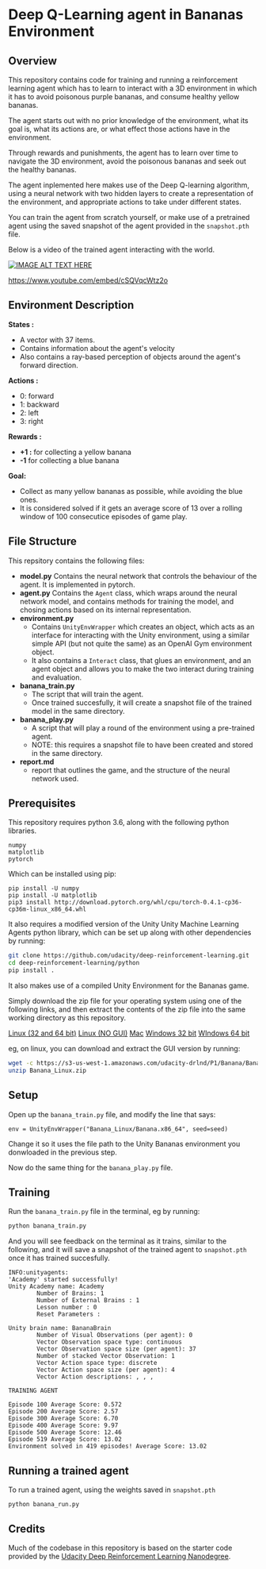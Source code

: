 # Deep Q-Learning agent in Bananas Environment


## Overview

This repository contains code for training and running a reinforcement learning agent which has to learn to interact with a 3D environment in which it has to avoid poisonous purple bananas, and consume healthy yellow bananas.


The agent starts out with no prior knowledge of the environment, what its goal is, what its actions are, or what effect those actions have in the environment.

Through rewards and punishments, the agent has to learn over time to navigate the 3D environment, avoid the poisonous bananas and seek out the healthy bananas.

The agent inplemented here makes use of the Deep Q-learning algorithm, using a neural network with two hidden layers to  create a representation  of the environment, and appropriate actions to take under different states.

You can train the agent from scratch yourself, or make use of a pretrained agent using the saved snapshot of the agent provided in the `snapshot.pth` file.

Below is a video of the trained agent interacting with the world.



[![IMAGE ALT TEXT HERE](https://img.youtube.com/vi/cSQVqcWtz2o/0.jpg)](https://www.youtube.com/watch?v=cSQVqcWtz2o)

https://www.youtube.com/embed/cSQVqcWtz2o


## Environment Description

**States :**

- A vector with 37 items.
- Contains information about the agent's velocity
- Also contains a ray-based perception of objects around the agent's forward direction.

**Actions :**

- 0: forward
- 1: backward
- 2: left
- 3: right

**Rewards :**

- **+1 :** for collecting a yellow banana
- **-1** for collecting a blue banana

**Goal:**

- Collect as many yellow bananas as possible, while avoiding the blue ones.
- It is considered solved if it gets an average score of 13 over a rolling window of 100 consecutice episodes of game play.


## File Structure

This repsitory contains the following files:

- **model.py** Contains the neural network that controls the behaviour of the agent. It is implemented in pytorch.
- **agent.py** Contains the `Agent` class, which wraps around the neural network model, and contains methods for training the model, and chosing actions based on its internal representation.
- **environment.py**
    - Contains `UnityEnvWrapper` which creates an object, which acts as an interface for interacting with the Unity environment, using a similar simple API (but not quite the same) as an OpenAI Gym environment object.
    - It also contains a `Interact` class, that glues an environment, and an agent object and allows you to make the two interact during training and evaluation.
- **banana_train.py**
    - The script that will train the agent.
    - Once trained succesfully, it will create a snapshot file of the trained model in the same directory.
- **banana_play.py**
    - A script that will play a round of the environment using a pre-trained agent.
    - NOTE: this requires a snapshot file to have been created and stored in the same directory.
- **report.md**
    - report that outlines the game, and the structure of the neural network used.


## Prerequisites

This repository requires python 3.6, along with the following python libraries.

```
numpy
matplotlib
pytorch
```

Which can be installed using pip:
```
pip install -U numpy
pip install -U matplotlib
pip3 install http://download.pytorch.org/whl/cpu/torch-0.4.1-cp36-cp36m-linux_x86_64.whl
```

It also requires a modified version of the Unity Unity Machine Learning Agents python library, which can be set up along with other dependencies by running:

```sh
git clone https://github.com/udacity/deep-reinforcement-learning.git
cd deep-reinforcement-learning/python
pip install .
```

It also makes use of a compiled Unity Environment for the Bananas game.

Simply download the zip file for your operating system using one of the following links, and then extract the contents of the zip file into the same working directory as this repository.


[Linux (32 and 64 bit)](https://s3-us-west-1.amazonaws.com/udacity-drlnd/P1/Banana/Banana_Linux.zip)
[Linux (NO GUI)](https://s3-us-west-1.amazonaws.com/udacity-drlnd/P1/Banana/Banana_Linux_NoVis.zip)
[Mac](https://s3-us-west-1.amazonaws.com/udacity-drlnd/P1/Banana/Banana.app.zip)
[Windows 32 bit](https://s3-us-west-1.amazonaws.com/udacity-drlnd/P1/Banana/Banana_Windows_x86.zip)
[WIndows 64 bit](https://s3-us-west-1.amazonaws.com/udacity-drlnd/P1/Banana/Banana_Windows_x86_64.zip)


eg, on linux, you can download and extract the GUI version by running:

```sh
wget -c https://s3-us-west-1.amazonaws.com/udacity-drlnd/P1/Banana/Banana_Linux.zip
unzip Banana_Linux.zip
```

## Setup

Open up the `banana_train.py` file, and modify the line that says:

```
env = UnityEnvWrapper("Banana_Linux/Banana.x86_64", seed=seed)
```

Change it so it uses the file path to the Unity Bananas environment you donwloaded in the previous step.

Now do the same thing for the `banana_play.py` file.


## Training

Run the `banana_train.py` file in the terminal, eg by running:

```sh
python banana_train.py
```

And you will see feedback on the terminal as it trains, similar to the following, and it will save a snapshot of the trained agent to `snapshot.pth` once it has trained succesfully.

```
INFO:unityagents:
'Academy' started successfully!
Unity Academy name: Academy
        Number of Brains: 1
        Number of External Brains : 1
        Lesson number : 0
        Reset Parameters :

Unity brain name: BananaBrain
        Number of Visual Observations (per agent): 0
        Vector Observation space type: continuous
        Vector Observation space size (per agent): 37
        Number of stacked Vector Observation: 1
        Vector Action space type: discrete
        Vector Action space size (per agent): 4
        Vector Action descriptions: , , ,

TRAINING AGENT

Episode 100	Average Score: 0.572
Episode 200	Average Score: 2.57
Episode 300	Average Score: 6.70
Episode 400	Average Score: 9.97
Episode 500	Average Score: 12.46
Episode 519	Average Score: 13.02
Environment solved in 419 episodes!	Average Score: 13.02
```

## Running a trained agent

To run a trained agent, using the weights saved in `snapshot.pth`

```
python banana_run.py
```

## Credits

Much of the codebase in this repository is based on the starter code provided by the [Udacity Deep Reinforcement Learning Nanodegree](https://github.com/udacity/deep-reinforcement-learning/tree/master/p1_navigation).
